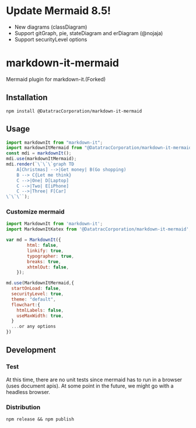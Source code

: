 # Update Mermaid 8.5!

-   New diagrams (classDiagram)
-   Support gitGraph, pie, stateDiagram and erDiagram (@nojaja)
-   Support securityLevel options

# markdown-it-mermaid

Mermaid plugin for markdown-it.(Forked)

## Installation

```
npm install @DatatracCorporation/markdown-it-mermaid
```

## Usage

```js
import markdownIt from "markdown-it";
import markdownItMermaid from "@DatatracCorporation/markdown-it-mermaid";
const mdi = markdownIt();
mdi.use(markdownItMermaid);
mdi.render(`\`\`\`graph TD
    A[Christmas] -->|Get money| B(Go shopping)
    B --> C{Let me think}
    C -->|One| D[Laptop]
    C -->|Two| E[iPhone]
    C -->|Three| F[Car]
\`\`\``);
```

### Customize mermaid

```js
import MarkdownIt from 'markdown-it';
import MarkdownItKatex from '@DatatracCorporation/markdown-it-mermaid';

var md = MarkdownIt({
        html: false,
        linkify: true,
        typographer: true,
        breaks: true,
        xhtmlOut: false,
    });

md.use(MarkdownItMermaid,{
  startOnLoad: false,
  securityLevel: true,
  theme: "default",
  flowchart:{
    htmlLabels: false,
    useMaxWidth: true,
  }
  ...or any options
})
```

## Development

### Test

At this time, there are no unit tests since mermaid has to run in a browser (uses document
apis).  At some point in the future, we might go with a headless browser.

### Distribution

```
npm release && npm publish
```
